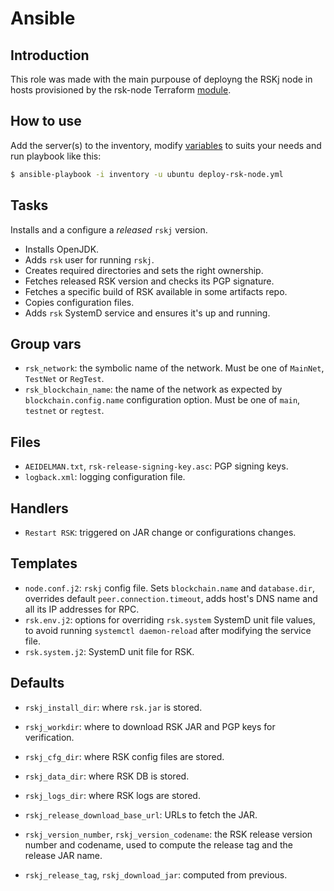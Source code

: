 Ansible
=======

Introduction
------------

This role was made with the main purpouse of deployng the RSKj node in
hosts provisioned by the rsk-node Terraform [module](https://github.com/rsksmart/terraform-aws-rsk-node).

How to use
----------

Add the server(s) to the inventory, modify [variables](roles/rsk-node/vars/main.yml)
to suits your needs and run playbook like this:

```bash
$ ansible-playbook -i inventory -u ubuntu deploy-rsk-node.yml
```

Tasks
-----

Installs and a configure a _released_ `rskj` version.

- Installs OpenJDK.
- Adds `rsk` user for running `rskj`.
- Creates required directories and sets the right ownership.
- Fetches released RSK version and checks its PGP signature.
- Fetches a specific build of RSK available in some artifacts repo.
- Copies configuration files.
- Adds `rsk` SystemD service and ensures it's up and running.

Group vars
----------

- `rsk_network`: the symbolic name of the network. Must be one of
  `MainNet`, `TestNet` or `RegTest`.
- `rsk_blockchain_name`: the name of the network as expected by
  `blockchain.config.name` configuration option. Must be one of `main`,
  `testnet` or `regtest`.

Files
-----

- `AEIDELMAN.txt`, `rsk-release-signing-key.asc`: PGP signing keys.
- `logback.xml`: logging configuration file.

Handlers
--------

- `Restart RSK`: triggered on JAR change or configurations changes.

Templates
---------

- `node.conf.j2`: `rskj` config file. Sets `blockchain.name` and
  `database.dir`, overrides default `peer.connection.timeout`, adds
  host's DNS name and all its IP addresses for RPC. 
- `rsk.env.j2`: options for overriding `rsk.system` SystemD unit file
  values, to avoid running `systemctl daemon-reload` after modifying
  the service file.
- `rsk.system.j2`: SystemD unit file for RSK.

Defaults
----

- `rskj_install_dir`: where `rsk.jar` is stored.
- `rskj_workdir`: where to download RSK JAR and PGP keys for
  verification.
- `rskj_cfg_dir`: where RSK config files are stored.
- `rskj_data_dir`: where RSK DB is stored.
- `rskj_logs_dir`: where RSK logs are stored.

- `rskj_release_download_base_url`: URLs to fetch the JAR.

- `rskj_version_number`, `rskj_version_codename`: the RSK release
  version number and codename, used to compute the release tag and the
  release JAR name.
- `rskj_release_tag`, `rskj_download_jar`: computed from previous.
